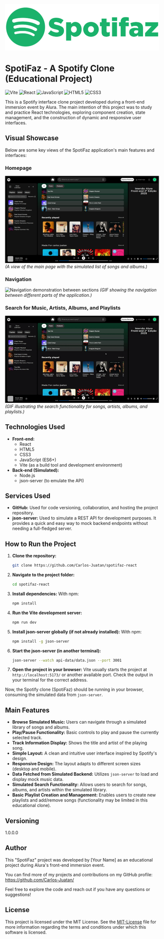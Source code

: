 ![Logo of the project](public/icons/Spotifaz.png)

# SpotiFaz - A Spotify Clone (Educational Project)

![Vite](https://img.shields.io/badge/vite-%23646CFF.svg?style=for-the-badge&logo=vite&logoColor=white)
![React](https://img.shields.io/badge/react-%2320232a.svg?style=for-the-badge&logo=react&logoColor=%2361DAFB)
![JavaScript](https://img.shields.io/badge/javascript-%23323330.svg?style=for-the-badge&logo=javascript&logoColor=%23F7DF1E)
![HTML5](https://img.shields.io/badge/html5-%23E34F26.svg?style=for-the-badge&logo=html5&logoColor=white)
![CSS3](https://img.shields.io/badge/css3-%231572B6.svg?style=for-the-badge&logo=css3&logoColor=white)

This is a Spotify interface clone project developed during a front-end immersion event by Alura. The main intention of this project was to study and practice React technologies, exploring component creation, state management, and the construction of dynamic and responsive user interfaces.

## Visual Showcase

Below are some key views of the SpotiFaz application's main features and interfaces:

### Homepage
![SpotiFaz Homepage](./public/images/showcase/home.png)
_(A view of the main page with the simulated list of songs and albums.)_

### Navigation
![Navigation demonstration between sections](./public/images/showcase/homepage.gif)
_(GIF showing the navigation between different parts of the application.)_

### Search for Music, Artists, Albums, and Playlists
![Search functionality demonstration](./public/images/showcase/researsh.gif)
_(GIF illustrating the search functionality for songs, artists, albums, and playlists.)_


## Technologies Used

- **Front-end:**
    - React
    - HTML5
    - CSS3
    - JavaScript (ES6+)
    - Vite (as a build tool and development environment)
- **Back-end (Simulated):**
    - Node.js
    - json-server (to emulate the API)

## Services Used

- **GitHub:** Used for code versioning, collaboration, and hosting the project repository.
- **json-server:** Used to simulate a REST API for development purposes. It provides a quick and easy way to mock backend endpoints without needing a full-fledged server.

## How to Run the Project

1.  **Clone the repository:**
    ```bash
    git clone https://github.com/Carlos-Juatan/spotifaz-react
    ```

2.  **Navigate to the project folder:**
    ```bash
    cd spotifaz-react
    ```

3.  **Install dependencies:**
    With npm:
    ```bash
    npm install
    ```

4.  **Run the Vite development server:**
    ```bash
    npm run dev
    ```

5.  **Install json-server globally (if not already installed):** With npm:
    ```bash
    npm install -g json-server
    ```

6.  **Start the json-server (in another terminal):**
    ```bash
    json-server --watch api-data/data.json --port 3001
    ```

7.  **Open the project in your browser:**
    Vite usually starts the project at `http://localhost:5173/` or another available port. Check the output in your terminal for the correct address.

Now, the Spotify clone (SpotiFaz) should be running in your browser, consuming the simulated data from `json-server`.

## Main Features

* **Browse Simulated Music:** Users can navigate through a simulated library of songs and albums.
* **Play/Pause Functionality:** Basic controls to play and pause the currently selected track.
* **Track Information Display:** Shows the title and artist of the playing song.
* **Simple Layout:** A clean and intuitive user interface inspired by Spotify's design.
* **Responsive Design:** The layout adapts to different screen sizes (desktop and mobile).
* **Data Fetched from Simulated Backend:** Utilizes `json-server` to load and display mock music data.
* **Simulated Search Functionality:** Allows users to search for songs, albums, and artists within the simulated library.
* **Basic Playlist Creation and Management:** Enables users to create new playlists and add/remove songs (functionality may be limited in this educational clone).

## Versioning

1.0.0.0

## Author

This "SpotiFaz" project was developed by [Your Name] as an educational project during Alura's front-end immersion event.

You can find more of my projects and contributions on my GitHub profile: https://github.com/Carlos-Juatan/

Feel free to explore the code and reach out if you have any questions or suggestions!

## License

This project is licensed under the MIT License. See the [MIT-License](https://github.com/Carlos-Juatan/spotifaz-react/blob/main/LICENSE) file for more information regarding the terms and conditions under which this software is licensed.